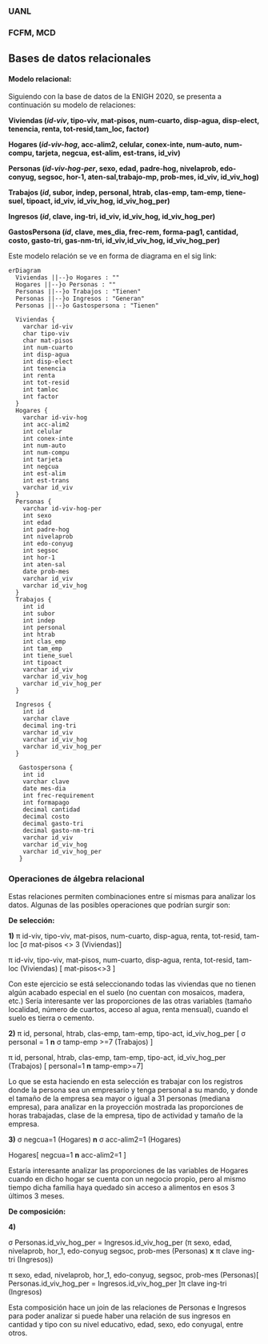 ### UANL
### FCFM, MCD

## Bases de datos relacionales

#### Modelo relacional:

Siguiendo con la base de datos de la ENIGH 2020, se presenta a continuación su modelo de relaciones:

**Viviendas (_id-viv_, tipo-viv, mat-pisos, num-cuarto, disp-agua, disp-elect, tenencia, renta, tot-resid,tam_loc, factor)**

**Hogares (_id-viv-hog_, acc-alim2, celular, conex-inte, num-auto, num-compu, tarjeta, negcua, est-alim, est-trans, id_viv)**

**Personas (_id-viv-hog-per_, sexo, edad, padre-hog, nivelaprob, edo-conyug, segsoc, hor-1, aten-sal,trabajo-mp, prob-mes, id_viv, id_viv_hog)**

**Trabajos (_id_, subor, indep, personal, htrab, clas-emp, tam-emp, tiene-suel, tipoact, id_viv, id_viv_hog, id_viv_hog_per)**

**Ingresos (_id_,	clave, ing-tri, id_viv, id_viv_hog, id_viv_hog_per)**

**GastosPersona (_id_, clave, mes_dia, frec-rem, forma-pag1, cantidad, costo, gasto-tri, gas-nm-tri, id_viv,id_viv_hog, id_viv_hog_per)**



Este modelo relación se ve en forma de diagrama en el sig link:

```mermaid
erDiagram 
  Viviendas ||--}o Hogares : "" 
  Hogares ||--}o Personas : "" 
  Personas ||--}o Trabajos : "Tienen"
  Personas ||--}o Ingresos : "Generan"
  Personas ||--}o Gastospersona : "Tienen"

  Viviendas { 
    varchar id-viv 
    char tipo-viv 
    char mat-pisos 
    int num-cuarto 
    int disp-agua 
    int disp-elect 
    int tenencia 
    int renta 
    int tot-resid 
    int tamloc
    int factor
  } 
  Hogares { 
    varchar id-viv-hog 
    int acc-alim2
    int celular
    int conex-inte
    int num-auto
    int num-compu
    int tarjeta
    int negcua
    int est-alim
    int est-trans
    varchar id_viv
  } 
  Personas { 
    varchar id-viv-hog-per 
    int sexo 
    int edad
    int padre-hog
    int nivelaprob
    int edo-conyug
    int segsoc
    int hor-1
    int aten-sal
    date prob-mes
    varchar id_viv
    varchar id_viv_hog    
  } 
  Trabajos { 
    int id 
    int subor
    int indep
    int personal
    int htrab
    int clas_emp
    int tam_emp
    int tiene_suel
    int tipoact
    varchar id_viv
    varchar id_viv_hog
    varchar id_viv_hog_per
  } 

  Ingresos { 
    int id 
    varchar clave
    decimal ing-tri
    varchar id_viv
    varchar id_viv_hog
    varchar id_viv_hog_per 
  }

   Gastospersona {
    int id
    varchar clave
    date mes-dia
    int frec-requirement
    int formapago
    decimal cantidad
    decimal costo
    decimal gasto-tri
    decimal gasto-nm-tri
    varchar id_viv
    varchar id_viv_hog
    varchar id_viv_hog_per
   }
```


### Operaciones de álgebra relacional

Estas relaciones permiten combinaciones entre sí mismas para analizar los datos. Algunas de las posibles operaciones que podrían surgir son:


**De selección:**

**1)**
π id-viv, tipo-viv, mat-pisos, num-cuarto, disp-agua, renta, tot-resid, tam-loc [σ mat-pisos <> 3 (Viviendas)]

 π id-viv, tipo-viv, mat-pisos, num-cuarto, disp-agua, renta, tot-resid, tam-loc  (Viviendas) [ mat-pisos<>3 ]

Con este ejercicio se está seleccionando todas las viviendas que no tienen algún acabado especial en el suelo (no cuentan con mosaicos, madera, etc.) Sería interesante ver las proporciones de las otras variables (tamaño localidad, número de cuartos, acceso al agua, renta mensual), cuando el suelo es tierra o cemento.


**2)** 
π id, personal, htrab, clas-emp, tam-emp, tipo-act, id_viv_hog_per   [ σ personal = 1 **n** σ tamp-emp >=7 (Trabajos) ]

π id, personal, htrab, clas-emp, tam-emp, tipo-act, id_viv_hog_per (Trabajos) [ personal=1 **n** tamp-emp>=7]

Lo que se esta haciendo en esta selección es trabajar con los registros donde la persona sea un empresario y tenga personal a su mando, y donde el tamaño de la empresa sea mayor o igual a 31 personas (mediana empresa), para analizar en la proyección mostrada las proporciones de horas trabajadas, clase de la empresa, tipo de actividad y tamaño de la empresa.

**3)**
σ negcua=1 (Hogares) **n** σ acc-alim2=1 (Hogares)

Hogares[ negcua=1 **n** acc-alim2=1 ]

Estaría interesante analizar las proporciones de las variables de Hogares cuando en dicho hogar se cuenta con un negocio propio, pero al mismo tiempo dicha familia haya quedado sin acceso a alimentos en esos 3 últimos 3 meses.



**De composición:**

**4)**

σ Personas.id_viv_hog_per = Ingresos.id_viv_hog_per (π sexo, edad, nivelaprob, hor_1, edo-conyug segsoc, prob-mes (Personas) **x** π clave ing-tri (Ingresos))

π sexo, edad, nivelaprob, hor_1, edo-conyug, segsoc, prob-mes (Personas)[ Personas.id_viv_hog_per = Ingresos.id_viv_hog_per ]π clave ing-tri (Ingresos)

Esta composición hace un join de las relaciones de Personas e Ingresos para poder analizar si puede haber una relación de sus ingresos en cantidad y tipo con su nivel educativo, edad, sexo, edo conyugal, entre otros.

